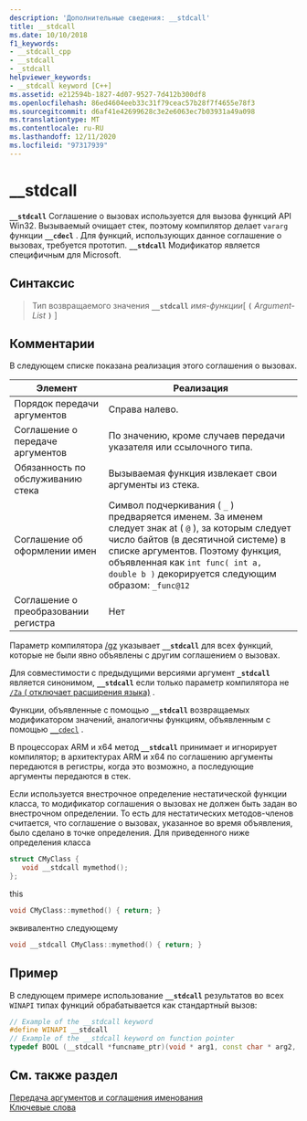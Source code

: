 ```yaml
---
description: 'Дополнительные сведения: __stdcall'
title: __stdcall
ms.date: 10/10/2018
f1_keywords:
- __stdcall_cpp
- __stdcall
- _stdcall
helpviewer_keywords:
- __stdcall keyword [C++]
ms.assetid: e212594b-1827-4d07-9527-7d412b300df8
ms.openlocfilehash: 86ed4604eeb33c31f79ceac57b28f7f4655e78f3
ms.sourcegitcommit: d6af41e42699628c3e2e6063ec7b03931a49a098
ms.translationtype: MT
ms.contentlocale: ru-RU
ms.lasthandoff: 12/11/2020
ms.locfileid: "97317939"
---
```

# <a name="__stdcall"></a>__stdcall

**`__stdcall`** Соглашение о вызовах используется для вызова функций API Win32. Вызываемый очищает стек, поэтому компилятор делает `vararg` функции **`__cdecl`** . Для функций, использующих данное соглашение о вызовах, требуется прототип. **`__stdcall`** Модификатор является специфичным для Microsoft.

## <a name="syntax"></a>Синтаксис

> Тип возвращаемого значения  **`__stdcall`** *имя-функции*[ **`(`** *Argument-List* **`)`** ]

## <a name="remarks"></a>Комментарии

В следующем списке показана реализация этого соглашения о вызовах.

|Элемент|Реализация|
|-------------|--------------------|
|Порядок передачи аргументов|Справа налево.|
|Соглашение о передаче аргументов|По значению, кроме случаев передачи указателя или ссылочного типа.|
|Обязанность по обслуживанию стека|Вызываемая функция извлекает свои аргументы из стека.|
|Соглашение об оформлении имен|Символ подчеркивания ( `_` ) предваряется именем. За именем следует знак at ( `@` ), за которым следует число байтов (в десятичной системе) в списке аргументов. Поэтому функция, объявленная как `int func( int a, double b )` декорируется следующим образом: `_func@12`|
|Соглашение о преобразовании регистра|Нет|

Параметр компилятора [/gz](../build/reference/gd-gr-gv-gz-calling-convention.md) указывает **`__stdcall`** для всех функций, которые не были явно объявлены с другим соглашением о вызовах.

Для совместимости с предыдущими версиями аргумент **`_stdcall`** является синонимом, **`__stdcall`** если только параметр компилятора не [ `/Za` \( отключает расширения языка)](../build/reference/za-ze-disable-language-extensions.md) .

Функции, объявленные с помощью **`__stdcall`** возвращаемых модификатором значений, аналогичны функциям, объявленным с помощью [`__cdecl`](../cpp/cdecl.md) .

В процессорах ARM и x64 метод **`__stdcall`** принимает и игнорирует компилятор; в архитектурах ARM и x64 по соглашению аргументы передаются в регистры, когда это возможно, а последующие аргументы передаются в стек.

Если используется внестрочное определение нестатической функции класса, то модификатор соглашения о вызовах не должен быть задан во внестрочном определении. То есть для нестатических методов-членов считается, что соглашение о вызовах, указанное во время объявления, было сделано в точке определения. Для приведенного ниже определения класса

```cpp
struct CMyClass {
   void __stdcall mymethod();
};
```

this

```cpp
void CMyClass::mymethod() { return; }
```

эквивалентно следующему

```cpp
void __stdcall CMyClass::mymethod() { return; }
```

## <a name="example"></a>Пример

В следующем примере использование **`__stdcall`** результатов во всех `WINAPI` типах функций обрабатывается как стандартный вызов:

```cpp
// Example of the __stdcall keyword
#define WINAPI __stdcall
// Example of the __stdcall keyword on function pointer
typedef BOOL (__stdcall *funcname_ptr)(void * arg1, const char * arg2, DWORD flags, ...);
```

## <a name="see-also"></a>См. также раздел

[Передача аргументов и соглашения именования](../cpp/argument-passing-and-naming-conventions.md)<br/>
[Ключевые слова](../cpp/keywords-cpp.md)
